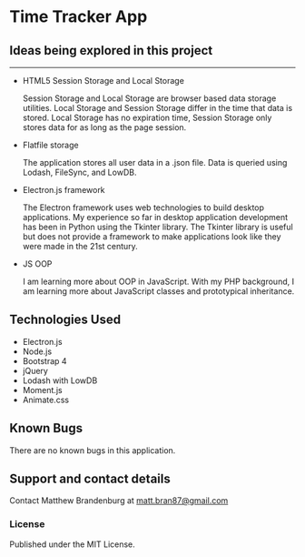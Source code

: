 # Time Tracker App

## Ideas being explored in this project
******
* HTML5 Session Storage and Local Storage

    Session Storage and Local Storage are browser based data storage utilities. Local Storage and Session Storage differ in the time that data is stored. Local Storage has no expiration time, Session Storage only stores data for as long as the page session.
* Flatfile storage

    The application stores all user data in a .json file. Data is queried using Lodash, FileSync, and LowDB.
* Electron.js framework

    The Electron framework uses web technologies to build desktop applications. My experience so far in desktop application development has been in Python using the Tkinter library. The Tkinter library is useful but does not provide a framework to make applications look like they were made in the 21st century.
* JS OOP

    I am learning more about OOP in JavaScript. With my PHP background, I am learning more about JavaScript classes and prototypical inheritance.

## Technologies Used
* Electron.js
* Node.js
* Bootstrap 4
* jQuery
* Lodash with LowDB
* Moment.js
* Animate.css

## Known Bugs

There are no known bugs in this application.

## Support and contact details

Contact Matthew Brandenburg at matt.bran87@gmail.com

### License

Published under the MIT License.
